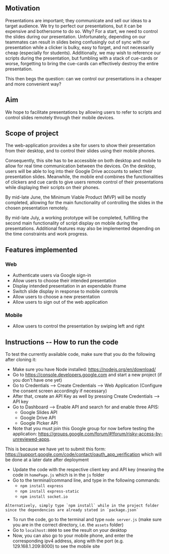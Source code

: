 ## Motivation

Presentations are important; they communicate and sell our ideas to a target audience. We try to perfect our presentations, but it can be expensive and bothersome to do so. Why? For a start, we need to control the slides during our presentation. Unfortunately, depending on our teammates can result in slides being confusingly out of sync with our presentation while a clicker is bulky, easy to forget, and not necessarily cheap (especially for students). Additionally, we may wish to reference our scripts during the presentation, but fumbling with a stack of cue-cards or worse, forgetting to bring the cue-cards can effectively destroy the entire presentation.

This then begs the question: can we control our presentations in a cheaper and more convenient way?

## Aim

We hope to facilitate presentations by allowing users to refer to scripts and control slides remotely through their mobile devices.

## Scope of project

The web-application provides a site for users to show their presentation from their desktop, and to control their slides using their mobile phones.

Consequently, this site has to be accessible on both desktop and mobile to allow for real time communication between the devices. On the desktop, users will be able to log into their Google Drive accounts to select their presentation slides. Meanwhile, the mobile end combines the functionalities of clickers and cue cards to give users remote control of their presentations while displaying their scripts on their phones.

By mid-late June, the Minimum Viable Product (MVP) will be mostly completed, allowing for the main functionality of controlling the slides in the chosen presentation remotely.

By mid-late July, a working prototype will be completed, fulfilling the second main functionality of script display on mobile during the presentations. Additional features may also be implemented depending on the time constraints and work progress.

## Features implemented

### Web
- Authenticate users via Google sign-in
- Allow users to choose their intended presentation
- Display intended presentation in an expendable iframe
- Switch slide display in response to mobile controls
- Allow users to choose a new presentation
- Allow users to sign out of the web application

### Mobile

- Allow users to control the presentation by swiping left and right

## Instructions -- How to run the code

To test the currently available code, make sure that you do the following after cloning it:

   - Make sure you have Node installed: https://nodejs.org/en/download/
   - Go to https://console.developers.google.com and start a new project (if you don't have one yet)
   - Go to Credentials --> Create Credentials --> Web Application (Configure the consent screen
       accordingly if necessary)
   - After that, create an API Key as well by pressing Create Credentials --> API key
   - Go to Dashboard --> Enable API and search for and enable three APIS:
        - Google Slides API
        - Google Drive API
        - Google Picker API
   - Note that you must join this Google group for now before testing the application: https://groups.google.com/forum/#!forum/risky-access-by-unreviewed-apps.

   This is because we have yet to submit this form: https://support.google.com/code/contact/oauth_app_verification which will be done at a
   later date after deployment
   - Update the code with the respective client key and API key (meaning the code in `homePage.js` which is in the `js` folder
   - Go to the terminal/command line, and type in the following commands:
        - `npm install express`
        - `npm install express-static`
        - `npm install socket.io`

    Alternatively, simply type `npm install` while in the project folder since the dependencies are already stated in `package.json`

   - To run the code, go to the terminal and type `node server.js` (make sure you are in the correct directory, i.e. the `assets` folder)
   - Go to `localhost:8000` to see the result on your desktop
   - Now, you can also go to your mobile phone, and enter the corresponding ipv4 address,
   along with the port (e.g. 129.168.1.209:8000) to see the mobile site
